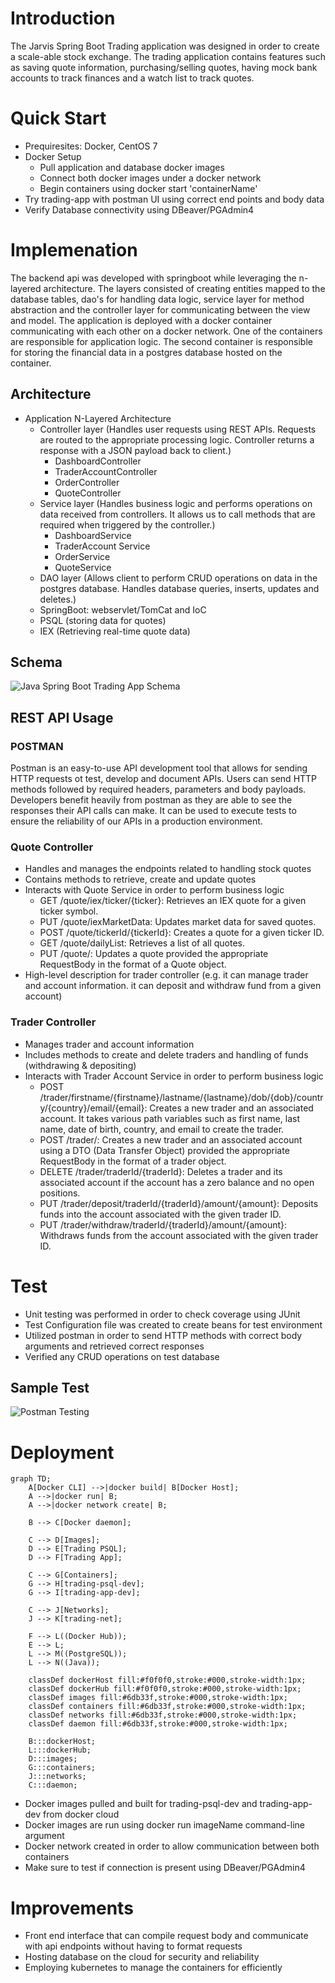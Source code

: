 
# Introduction
The Jarvis Spring Boot Trading application was designed in order to create a scale-able stock exchange. The trading application contains features such as
saving quote information, purchasing/selling quotes, having mock bank accounts to track finances and a watch list to track quotes. 
# Quick Start
- Prequiresites: Docker, CentOS 7
- Docker Setup
    - Pull application and database docker images
    - Connect both docker images under a docker network
    - Begin containers using docker start 'containerName'
- Try trading-app with postman UI using correct end points and body data
- Verify Database connectivity using DBeaver/PGAdmin4

# Implemenation
The backend api was developed with springboot while leveraging the n-layered architecture. The layers consisted of creating entities mapped to the database tables, dao's for handling data logic, service layer for method abstraction and the controller layer for communicating between the view and model. 
The application is deployed with a docker container communicating with each other on a docker
network. One of the containers are responsible for application logic. The second container is responsible for storing the financial data in a postgres database hosted on the container.

## Architecture
- Application N-Layered Architecture
    - Controller layer (Handles user requests using REST APIs. Requests are routed to the appropriate processing logic. Controller returns a response with a JSON payload back to client.)
      - DashboardController
      - TraderAccountController
      - OrderController
      - QuoteController
    - Service layer (Handles business logic and performs operations on data received from controllers. It allows us to call methods that are required when triggered by the controller.)
      - DashboardService
      - TraderAccount Service
      - OrderService
      - QuoteService
    - DAO layer (Allows client to perform CRUD operations on data in the postgres database. Handles database queries, inserts, updates and deletes.)
    - SpringBoot: webservlet/TomCat and IoC
    - PSQL (storing data for quotes)
    - IEX (Retrieving real-time quote data)
## Schema
![Java Spring Boot Trading App Schema](./assets/schema.png)

## REST API Usage
### POSTMAN
Postman is an easy-to-use API development tool that allows for sending HTTP requests ot test, develop and document APIs. Users can send HTTP methods followed by required headers, parameters and body payloads. 
Developers benefit heavily from postman as they are able to see the responses their API calls can make. It can be used to execute tests to ensure the reliability of our APIs in a production environment.
### Quote Controller
- Handles and manages the endpoints related to handling stock quotes
- Contains methods to retrieve, create and update quotes
- Interacts with Quote Service in order to perform business logic
  - GET /quote/iex/ticker/{ticker}: Retrieves an IEX quote for a given ticker symbol.
  - PUT /quote/iexMarketData: Updates market data for saved quotes.
  - POST /quote/tickerId/{tickerId}: Creates a quote for a given ticker ID.
  - GET /quote/dailyList: Retrieves a list of all quotes.
  - PUT /quote/: Updates a quote provided the appropriate RequestBody in the format of a Quote object.
- High-level description for trader controller (e.g. it can manage trader and account information. it can deposit and withdraw fund from a given account)
### Trader Controller
- Manages trader and account information
- Includes methods to create and delete traders and handling of funds (withdrawing & depositing)
- Interacts with Trader Account Service in order to perform business logic
  - POST /trader/firstname/{firstname}/lastname/{lastname}/dob/{dob}/country/{country}/email/{email}: Creates a new trader and an associated account. It takes various path variables such as first name, last name, date of birth, country, and email to create the trader.
  - POST /trader/: Creates a new trader and an associated account using a DTO (Data Transfer Object) provided the appropriate RequestBody in the format of a trader object.
  - DELETE /trader/traderId/{traderId}: Deletes a trader and its associated account if the account has a zero balance and no open positions.
  - PUT /trader/deposit/traderId/{traderId}/amount/{amount}: Deposits funds into the account associated with the given trader ID.
  - PUT /trader/withdraw/traderId/{traderId}/amount/{amount}: Withdraws funds from the account associated with the given trader ID.
# Test
- Unit testing was performed in order to check coverage using JUnit
- Test Configuration file was created to create beans for test environment
- Utilized postman in order to send HTTP methods with correct body arguments and retrieved correct responses
- Verified any CRUD operations on test database
## Sample Test
![Postman Testing](./assets/postman.png)


# Deployment
```mermaid
graph TD;
    A[Docker CLI] -->|docker build| B[Docker Host];
    A -->|docker run| B;
    A -->|docker network create| B;
    
    B --> C[Docker daemon];
    
    C --> D[Images];
    D --> E[Trading PSQL];
    D --> F[Trading App];
    
    C --> G[Containers];
    G --> H[trading-psql-dev];
    G --> I[trading-app-dev];
    
    C --> J[Networks];
    J --> K[trading-net];
    
    F --> L((Docker Hub));
    E --> L;
    L --> M((PostgreSQL));
    L --> N((Java));

    classDef dockerHost fill:#f0f0f0,stroke:#000,stroke-width:1px;
    classDef dockerHub fill:#f0f0f0,stroke:#000,stroke-width:1px;
    classDef images fill:#6db33f,stroke:#000,stroke-width:1px;
    classDef containers fill:#6db33f,stroke:#000,stroke-width:1px;
    classDef networks fill:#6db33f,stroke:#000,stroke-width:1px;
    classDef daemon fill:#6db33f,stroke:#000,stroke-width:1px;

    B:::dockerHost;
    L:::dockerHub;
    D:::images;
    G:::containers;
    J:::networks;
    C:::daemon;
```
- Docker images pulled and built for trading-psql-dev and trading-app-dev from docker cloud
- Docker images are run using docker run imageName command-line argument
- Docker network created in order to allow communication between both containers
- Make sure to test if connection is present using DBeaver/PGAdmin4

# Improvements
- Front end interface that can compile request body and communicate with api endpoints without having to format requests
- Hosting database on the cloud for security and reliability
- Employing kubernetes to manage the containers for efficiently
